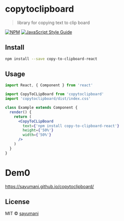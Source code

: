 # copytoclipboard

> library for copying text to clip board

[![NPM](https://img.shields.io/npm/v/copy-to-clipboard-react.svg)](https://www.npmjs.com/package/copy-to-clipboard-react) [![JavaScript Style Guide](https://img.shields.io/badge/code_style-standard-brightgreen.svg)](https://standardjs.com)

## Install

```bash
npm install --save copy-to-clipboard-react
```

## Usage

```jsx
import React, { Component } from 'react'

import CopyToCLipBoard from 'copytoclipboard'
import 'copytoclipboard/dist/index.css'

class Example extends Component {
  render() {
    return (
      <CopyToCLipBoard
        text={'npm install copy-to-clipboard-react'}
        height={'50%'}
        width={'50%'}
      />
    )
  }
}
```

# Dem0

https://sayumani.github.io/copytoclipboard/

## License

MIT © [sayumani](https://github.com/sayumani)
